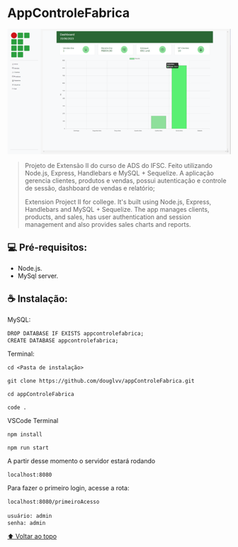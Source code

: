 # AppControleFabrica

<!---Esses são exemplos. Veja https://shields.io para outras pessoas ou para personalizar este conjunto de escudos. Você pode querer incluir dependências, status do projeto e informações de licença aqui--->


<img src="https://raw.githubusercontent.com/douglvv/appControleFabrica/main/public/img/ghjgj.png" alt="Main Screen">

> Projeto de Extensão II do curso de ADS do IFSC. Feito utilizando Node.js, Express, Handlebars e MySQL + Sequelize. A aplicação gerencia clientes, produtos e vendas, possui autenticação e controle de sessão, dashboard de vendas e relatório;
> 
> Extension Project II for college. It's built using Node.js, Express, Handlebars and MySQL + Sequelize. The app manages clients, products, and sales, has user authentication and session management and also provides sales charts and reports.


## 💻 Pré-requisitos:

* Node.js.
* MySql server.

## ☕ Instalação:
MySQL:
```
DROP DATABASE IF EXISTS appcontrolefabrica;
CREATE DATABASE appcontrolefabrica;
```
Terminal:
```
cd <Pasta de instalação>
```
```
git clone https://github.com/douglvv/appControleFabrica.git
```
```
cd appControleFabrica
```
```
code .
```
VSCode Terminal
```
npm install
```
```
npm run start
```
A partir desse momento o servidor estará rodando
```
localhost:8080
```
Para fazer o primeiro login, acesse a rota:

```
localhost:8080/primeiroAcesso

usuário: admin
senha: admin
```
[⬆ Voltar ao topo](#appControleFabrica)<br>
